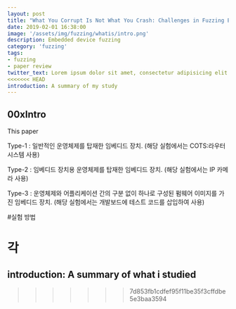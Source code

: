 ```yaml
---
layout: post
title: "What You Corrupt Is Not What You Crash: Challenges in Fuzzing Embedded Devices"
date: 2019-02-01 16:38:00
image: '/assets/img/fuzzing/whatis/intro.png'
description: Embedded device fuzzing
category: 'fuzzing'
tags:
- fuzzing
- paper review
twitter_text: Lorem ipsum dolor sit amet, consectetur adipisicing elit.
<<<<<<< HEAD
introduction: A summary of my study
---
```


## 00xIntro

This paper 

Type-1 : 일반적인 운영체제를 탑재한 임베디드 장치. (해당 실험에서는 COTS:라우터 시스템 사용)

Type-2 : 임베디드 장치용 운영체제를 탑재한 임베디드 장치. (해당 실험에서는 IP 카메라 사용)

Type-3 : 운영체제와 어플리케이션 간의 구분 없이 하나로 구성된 펌웨어 이미지를 가진 임베디드 장치. (해당 실험에서는 개발보드에 테스트 코드를 삽입하여 사용) 

#실험 방법

각 
=======
introduction: A summary of what i studied
---


>>>>>>> 7d853fb1cdfef95f11be35f3cffdbe5e3baa3594
